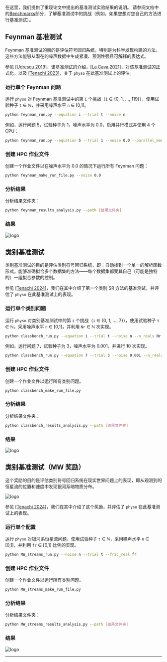 在这里，我们提供了重现论文中提出的基准测试实验结果的说明。
请参阅文档中的[Benchmarks](https://physo.readthedocs.io/en/latest/r_benchmarks.html)部分，了解基准测试中的挑战（例如，如果您想对您自己的方法进行基准测试）。

## Feynman 基准测试

Feynman 基准测试的目的是评估符号回归系统，特别是为科学发现构建的方法。
这些方法能够从潜在的噪声数据中生成紧凑、预测性强且可解释的表达式。

参见 [[Udrescu 2019]](https://arxiv.org/abs/1905.11481)，该基准测试的介绍，[[La Cava 2021]](https://arxiv.org/abs/2107.14351)，对该基准测试的正式化，以及 [[Tenachi 2023]](https://arxiv.org/abs/2303.03192)，关于 `physo` 在此基准测试上的评估。

### 运行单个 Feynman 问题

运行 `physo` 对 Feynman 基准测试中的第 `i` 个挑战（`i` ∈ {0, 1, ..., 119}），使用试验种子 `t` ∈ ℕ，并采用噪声水平 `n` ∈ [0,1]。

```bash
python feynman_run.py --equation i --trial t --noise n
```

例如，运行问题 5，试验种子为 1，噪声水平为 0.0，启用并行模式并使用 4 个 CPU：

```bash
python feynman_run.py --equation 5 --trial 1 --noise 0.0 --parallel_mode 1 --ncpus 4
```

### 创建 HPC 作业文件

创建一个作业文件以在噪声水平为 0.0 的情况下运行所有 Feynman 问题：

```bash
python feynman_make_run_file.py --noise 0.0
```

### 分析结果

分析结果文件夹：

```bash
python feynman_results_analysis.py --path [结果文件夹]
```

### 结果

![logo](https://raw.githubusercontent.com/WassimTenachi/PhySO/main/benchmarking/FeynmanBenchmark/results/feynman_results.png)

## 类别基准测试

类别基准测试的目的是评估类别符号回归系统，即：自动找到一个单一的解析函数形式，能够准确拟合多个数据集的方法——每个数据集都受其自己（可能是独特的）一组拟合参数的控制。

参见 [[Tenachi 2024]](https://arxiv.org/abs/2312.01816)，我们在其中介绍了第一个类别 SR 方法的基准测试，并评估了 `physo` 在此基准测试上的表现。

### 运行单个类别问题

运行 `physo` 对类别基准测试中的第 `i` 个挑战（`i` ∈ {0, 1, ..., 7}），使用试验种子 `t` ∈ ℕ，采用噪声水平 `n` ∈ [0,1]，并利用 `Nr` ∈ ℕ 次实现。

```bash
python classbench_run.py --equation i --trial t --noise n --n_reals Nr
```

例如，运行问题 7，试验种子为 3，噪声水平为 0.001，并进行 10 次实现。

```bash
python classbench_run.py --equation 7 --trial 3 --noise 0.001 --n_reals 10
```

### 创建 HPC 作业文件

创建一个作业文件以运行所有类别问题。

```bash
python classbench_make_run_file.py
```

### 分析结果

分析结果文件夹：

```bash
python classbench_results_analysis.py --path [结果文件夹]
```

### 结果

![logo](https://raw.githubusercontent.com/WassimTenachi/PhySO/main/benchmarking/ClassBenchmark/results/class_results.png)

## 类别基准测试（MW 奖励）

这个奖励的目的是评估类别符号回归系统在现实世界问题上的表现，即从观测到的恒星流的位置和速度中发现银河系暗物质分布。

![logo](https://raw.githubusercontent.com/WassimTenachi/PhySO/main/docs/assets/demo_streams_plot.png)

参见 [[Tenachi 2024]](https://arxiv.org/abs/2312.01816)，我们在其中介绍了这个奖励，并评估了 `physo` 在此基准测试上的表现。

### 运行单个配置

运行 `physo` 对银河系恒星流问题，使用试验种子 `t` ∈ ℕ，采用噪声水平 `n` ∈ [0,1]，并利用 `fr` ∈ [0,1] 比例的实现。

```bash
python MW_streams_run.py --noise n --trial t --frac_real fr
```

### 创建 HPC 作业文件

创建一个作业文件以运行所有类别问题。

```bash
python MW_streams_make_run_file.py
```

### 分析结果

分析结果文件夹：

```bash
python MW_streams_results_analysis.py --path [结果文件夹]
```

### 结果

![logo](https://raw.githubusercontent.com/WassimTenachi/PhySO/main/demos/class_sr/demo_milky_way_streams/results/MW_benchmark.png)

---